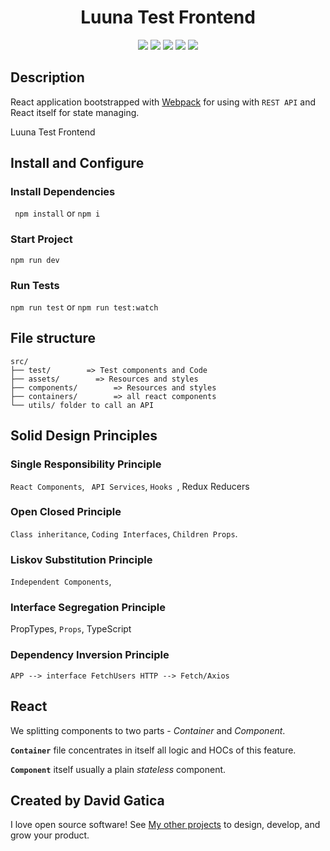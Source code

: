 <h1 align="center">Luuna Test Frontend</h1>
<p align="center">
  <a href="https://www.npmjs.com/" target="_blank"><img src="https://img.shields.io/badge/Packages-NPM-%23CB3837.svg?logo=npm&link=https://www.npmjs.com"></a>
  <a href="https://webpack.js.org/" target="_blank"><img src="https://img.shields.io/badge/Bundler-Webpack-%238DD6F9.svg?logo=Webpack"></a>
  <a href="https://reactjs.org/" target="_blank"><img src="https://img.shields.io/badge/View-React-blue.svg?logo=React"></a>
  <a href="https://getbootstrap.com/docs/4.0/getting-started/introduction/" target="_blank"><img src="https://img.shields.io/badge/UI%20Framework-Bootstrap%20-%2300b5ad.svg"></a>
<a href="https://www.styled-components.com/" target="_blank"><img src="https://img.shields.io/badge/%F0%9F%92%85%20Styles-Styled%20Components-%23de9b62.svg"></a>
</p>


## Description

React application bootstrapped with [Webpack](https://webpack.js.org/) for using with `REST API` and React itself for state managing.


Luuna Test Frontend

## Install and Configure

### Install Dependencies
``` npm install``` or ```npm i``` 
### Start Project
``` npm run dev ``` 
### Run Tests
``` npm run test ``` or ``` npm run test:watch ```


## File structure

```
src/
├── test/        => Test components and Code
├── assets/        => Resources and styles
├── components/        => Resources and styles
├── containers/        => all react components
└── utils/ folder to call an API

```

## Solid Design Principles



### Single Responsibility Principle
``` React Components ```,
``` API Services```,
```Hooks ```,
Redux Reducers


### Open Closed Principle

``` Class inheritance ```,
``` Coding Interfaces ```,
``` Children Props ```.

### Liskov Substitution Principle


``` Independent Components ```,


### Interface Segregation Principle

PropTypes,
``` Props ```,
TypeScript


### Dependency Inversion Principle

``` APP --> interface FetchUsers HTTP --> Fetch/Axios ```


## React 

We splitting components to two parts - _Container_ and _Component_.

**`Container`** file concentrates in itself all logic and HOCs of this feature.

**`Component`** itself usually a plain _stateless_ component.


## Created by David Gatica


I love open source software! See [My other projects](https://github.com/dvdgatik) to design, develop, and grow your product.